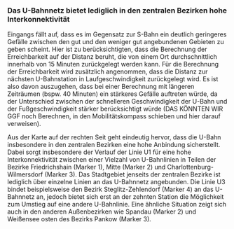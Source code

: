 ### Das U-Bahnnetz bietet lediglich in den zentralen Bezirken hohe Interkonnektivität 

Eingangs fällt auf, dass es im Gegensatz zur S-Bahn ein deutlich geringeres Gefälle zwischen den gut und den weniger gut 
angebundenen Gebieten zu geben scheint. Hier ist zu berücksichtigten, dass die Berechnung der Erreichbarkeit auf der
Distanz beruht, die von einem Ort durchschnittlich innerhalb von 15 Minuten zurückgelegt werden kann. Für die Berechnung
der Erreichbarkeit wird zusätzlich angenommen, dass die Distanz zur nächsten U-Bahnstation in Laufgeschwindigkeit 
zurückgelegt wird. Es ist also davon auszugehen, dass bei einer Berechnung mit längeren Zeiträumen (bspw. 40 Minuten) 
ein stärkeres Gefälle auftreten würde, da der Unterschied zwischen der schnelleren Geschwindigkeit der U-Bahn und der
Fußgeschwindigkeit stärker berücksichtigt würde (DAS KÖNNTEN WIR GGF <wenn Zeit ist> noch Berechnen, in den 
Mobilitätskompass schieben und hier darauf verweisen).

Aus der Karte auf der rechten Seit geht eindeutig hervor, dass die U-Bahn insbesondere in den zentralen Bezirken 
eine hohe Anbindung sicherstellt. Dabei sorgt insbesondere der Verlauf der Linie U1 für eine hohe Interkonnektivität
zwischen einer Vielzahl von U-Bahnlinien in Teilen der Bezirke Friedrichshain (Marker 1), Mitte (Marker 2) und 
Charlottenburg-Wilmersdorf (Marker 3). Das Stadtgebiet jenseits der zentralen Bezirke ist lediglich über einzelne Linien 
an das U-Bahnnetz angebunden. Die Linie U3 bindet beispielsweise den Bezirk Steglitz-Zehlendorf (Marker 4) an das 
U-Bahnnetz an, jedoch bietet sich erst an der zehnten Station die Möglichkeit zum Umstieg auf eine andere U-Bahnlinie. 
Eine ähnliche Situation zeigt sich auch in den anderen Außenbezirken wie Spandau (Marker 2) und 
Weißensee osten des Bezirks Pankow (Marker 3).



